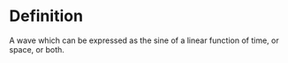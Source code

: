 # Definition

A wave which can be expressed as the sine of a linear function of time,
or space, or both.
